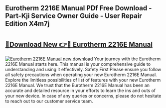 ## Eurotherm 2216E Manual PDf Free Download - Part-Kji Service Owner Guide - User Repair Edition X4m7j

# <h2><a href="http://bc219.oget.top/?id=Eurotherm+2216E+Manual">🔗Download New 👉🔴 Eurotherm 2216E Manual</a></h2>

[![Eurotherm 2216E Manual new download](https://i.imgur.com/5g1atiW.png)](http://bc219.oget.top/?id=Eurotherm+2216E+Manual)
Your journey with the Eurotherm 2216E Manual starts here. This manual is your comprehensive guide to understanding and using it effectively. Safety First Please ensure you follow all safety precautions when operating your new Eurotherm 2216E Manual. Explore the limitless possibilities of list of features with your new Eurotherm 2216E Manual. We trust that the Eurotherm 2216E Manual has been an accurate and detailed resource in your efforts to learn the ins and outs of your new device. In case of any queries or concerns, please do not hesitate to reach out to our customer service team.

